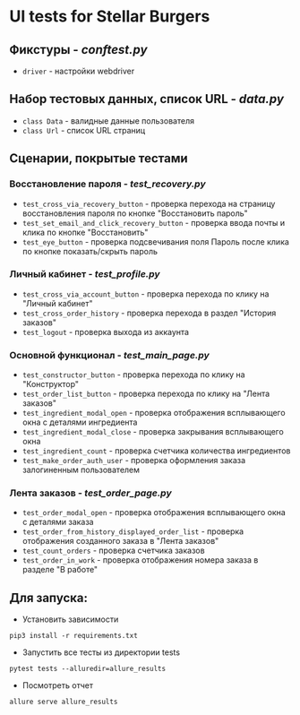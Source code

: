 # UI tests for Stellar Burgers

## Фикстуры - ***conftest.py***
* `driver` - настройки webdriver

## Набор тестовых данных, список URL - ***data.py***
* `class Data` - валидные данные пользователя
* `class Url` - список URL страниц

## Сценарии, покрытые тестами

### Восстановление пароля - ***test_recovery.py***
* `test_cross_via_recovery_button` - проверка перехода на страницу восстановления пароля по кнопке "Восстановить пароль"
* `test_set_email_and_click_recovery_button` - проверка ввода почты и клика по кнопке "Восстановить"
* `test_eye_button` - проверка подсвечивания поля Пароль после клика по кнопке показать/скрыть пароль


### Личный кабинет - ***test_profile.py***
* `test_cross_via_account_button` - проверка перехода по клику на "Личный кабинет"
* `test_cross_order_history` - проверка перехода в раздел "История заказов"
* `test_logout` - проверка выхода из аккаунта


### Основной функционал - ***test_main_page.py***
* `test_constructor_button` - проверка перехода по клику на "Конструктор"
* `test_order_list_button` - проверка перехода по клику на "Лента заказов"
* `test_ingredient_modal_open` - проверка отображения всплывающего окна с деталями ингредиента
* `test_ingredient_modal_close` - проверка закрывания всплывающего окна
* `test_ingredient_count` - проверка счетчика количества ингредиентов
* `test_make_order_auth_user` - проверка оформления заказа залогиненным пользователем


### Лента заказов - ***test_order_page.py***
* `test_order_modal_open` - проверка отображения всплывающего окна с деталями заказа
* `test_order_from_history_displayed_order_list` - проверка отображения созданного заказа в "Лента заказов"
* `test_count_orders` - проверка счетчика заказов
* `test_order_in_work` - проверка отображения номера заказа в разделе "В работе"


## Для запуска:
* Установить зависимости
``` shell
pip3 install -r requirements.txt
```
* Запустить все тесты из директории tests
```shell
pytest tests --alluredir=allure_results
```
* Посмотреть отчет
``` shell
allure serve allure_results
```